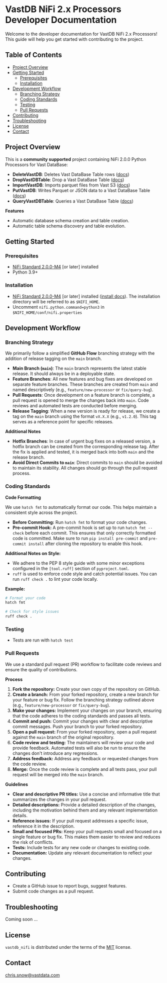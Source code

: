 # VastDB NiFi 2.x Processors Developer Documentation

Welcome to the developer documentation for VastDB NiFi 2.x Processors! This guide will help you get started with contributing to the project.

## Table of Contents

- [Project Overview](#project-overview)
- [Getting Started](#getting-started)
    - [Prerequisites](#prerequisites)
    - [Installation](#installation)
- [Development Workflow](#development-workflow)
    - [Branching Strategy](#branching-strategy)
    - [Coding Standards](#coding-standards)
    - [Testing](#testing)
    - [Pull Requests](#pull-requests)
- [Contributing](#contributing)
- [Troubleshooting](#troubleshooting)
- [License](#license)
- [Contact](#contact)

## Project Overview

This is a **community supported** project containing NiFi 2.0.0 Python Processors for Vast DataBase:

- **DeleteVastDB**: Deletes Vast DataBase Table rows ([docs](./docs/DeleteVastDB.md))
- **DropVastDBTable**: Drop a Vast DataBase Table ([docs](./docs/DropVastDBTable.md))
- **ImportVastDB**: Imports parquet files from Vast S3 ([docs](./docs/ImportVastDB.md))
- **PutVastDB**: Writes Parquet or JSON data to a Vast DataBase Table ([docs](./docs/PutVastDB.md))
- **QueryVastDBTable**: Queries a Vast DataBase Table ([docs](./docs/QueryVastDBTable.md))

**Features**

- Automatic database schema creation and table creation.
- Automatic table schema discovery and table evolution.

## Getting Started

### Prerequisites

- [NiFi Standard 2.0.0-M4](https://nifi.apache.org/download/) [or later] installed
- Python 3.9+

### Installation

- [NiFi Standard 2.0.0-M4](https://nifi.apache.org/download/) [or later] installed ([install docs](https://nifi.apache.org/docs/nifi-docs/html/getting-started.html#downloading-and-installing-nifi)).  The installation directory will be referred to as `$NIFI_HOME`.
 - Uncomment `nifi.python.command=python3` in `$NIFI_HOME/conf/nifi.properties`

## Development Workflow

### Branching Strategy

We primarily follow a simplified **GitHub Flow** branching strategy with the addition of release tagging on the `main` branch.

* **Main Branch (`main`)**: The `main` branch represents the latest stable release. It should always be in a deployable state.
* **Feature Branches**: All new features and bug fixes are developed on separate feature branches. These branches are created from `main` and named descriptively (e.g., `feature/new-processor` or `fix/query-bug`).
* **Pull Requests**: Once development on a feature branch is complete, a pull request is opened to merge the changes back into `main`. Code reviews and automated tests are conducted before merging.
* **Release Tagging**: When a new version is ready for release, we create a tag on the `main` branch using the format `vX.X.X` (e.g., `v1.2.0`). This tag serves as a reference point for specific releases.

**Additional Notes**

* **Hotfix Branches**: In case of urgent bug fixes on a released version, a hotfix branch can be created from the corresponding release tag. After the fix is applied and tested, it is merged back into both `main` and the release branch.
* **Avoid Direct Commits to `main`**:  Direct commits to `main` should be avoided to maintain its stability. All changes should go through the pull request process. 

### Coding Standards

**Code Formatting**

We use `hatch fmt` to automatically format our code. This helps maintain a consistent style across the project. 

* **Before Committing:**  Run `hatch fmt` to format your code changes. 
* **Pre-commit Hook:**  A pre-commit hook is set up to run `hatch fmt --check` before each commit. This ensures that only correctly formatted code is committed.  Make sure to run `pip install pre-commit` and `pre-commit install` after cloning the repository to enable this hook. 

**Additional Notes on Style:**

* We adhere to the PEP 8 style guide with some minor exceptions configured in the `[tool.ruff]` section of `pyproject.toml`.
* `ruff` is used to enforce code style and catch potential issues. You can run `ruff check .` to lint your code locally. 

**Example:**

```bash
# Format your code
hatch fmt

# Check for style issues 
ruff check .
```

### Testing

- Tests are run with `hatch test`

### Pull Requests

We use a standard pull request (PR) workflow to facilitate code reviews and ensure the quality of contributions.

**Process**

1. **Fork the repository:** Create your own copy of the repository on GitHub.
2. **Create a branch:**  From your forked repository, create a new branch for your feature or bug fix. Follow the branching strategy outlined above (e.g., `feature/new-processor` or `fix/query-bug`).
3. **Make your changes:**  Implement your changes on your branch, ensuring that the code adheres to the coding standards and passes all tests.
4. **Commit and push:**  Commit your changes with clear and descriptive commit messages. Push your branch to your forked repository.
5. **Open a pull request:**  From your forked repository, open a pull request against the `main` branch of the original repository.
6. **Code review and testing:** The maintainers will review your code and provide feedback. Automated tests will also be run to ensure the changes don't introduce any regressions.
7. **Address feedback:**  Address any feedback or requested changes from the code review.
8. **Merge:** Once the code review is complete and all tests pass, your pull request will be merged into the `main` branch.

**Guidelines**

* **Clear and descriptive PR titles:**  Use a concise and informative title that summarizes the changes in your pull request.
* **Detailed descriptions:** Provide a detailed description of the changes, including the motivation behind them and any relevant implementation details.
* **Reference issues:** If your pull request addresses a specific issue, reference it in the description.
* **Small and focused PRs:** Keep your pull requests small and focused on a single feature or bug fix. This makes them easier to review and reduces the risk of conflicts.
* **Tests:** Include tests for any new code or changes to existing code.
* **Documentation:** Update any relevant documentation to reflect your changes.

## Contributing

- Create a GitHub issue to report bugs, suggest features.
- Submit code changes as a pull request.

## Troubleshooting

Coming soon ...

## License

`vastdb_nifi` is distributed under the terms of the [MIT](https://spdx.org/licenses/MIT.html) license.

## Contact

chris.snow@vastdata.com

